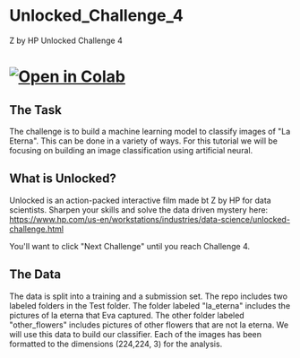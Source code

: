# Unlocked_Challenge_4
Z by HP Unlocked Challenge 4
# [![Open in Colab](https://colab.research.google.com/assets/colab-badge.svg)](https://colab.research.google.com/github/zain2525/Unlocked_Challenge_4/blob/main/Unlocked_Challenge_4.ipynb)

## The Task
The challenge is to build a machine learning model to classify images of "La Eterna". This can be done in a variety of ways. For this tutorial we will be focusing on building an image classification using artificial neural.

## What is Unlocked?
Unlocked is an action-packed interactive film made bt Z by HP for data scientists. Sharpen your skills and solve the data driven mystery here: 
https://www.hp.com/us-en/workstations/industries/data-science/unlocked-challenge.html

You'll want to click "Next Challenge" until you reach Challenge 4.

## The Data
The data is split into a training and a submission set. The repo includes two labeled folders in the Test folder. The folder labeled "la_eterna" includes the pictures of la eterna that Eva captured. The other folder labeled "other_flowers" includes pictures of other flowers that are not la eterna. We will use this data to build our classifier. Each of the images has been formatted to the dimensions (224,224, 3) for the analysis.
